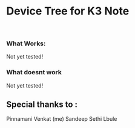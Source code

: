 <h1>Device Tree for K3 Note</h1>
<br>
<h3> What Works: </h3>
	Not yet tested!
<h3> What doesnt work</h3>
	Not yet tested!
<h2>Special thanks to :</h2>
	Pinnamani Venkat (me) 
	Sandeep Sethi
	Lbule
